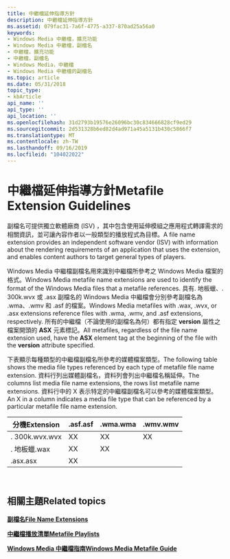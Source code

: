 ```yaml
---
title: 中繼檔延伸指導方針
description: 中繼檔延伸指導方針
ms.assetid: 079fac31-7a6f-4775-a337-870ad25a56a0
keywords:
- Windows Media 中繼檔，擴充功能
- Windows Media 中繼檔，副檔名
- 中繼檔，擴充功能
- 中繼檔，副檔名
- Windows Media，中繼檔
- Windows Media 中繼檔的副檔名
ms.topic: article
ms.date: 05/31/2018
topic_type:
- kbArticle
api_name: ''
api_type: ''
api_location: ''
ms.openlocfilehash: 31d2793b19576e26096bc30c834666828cf9ed29
ms.sourcegitcommit: 2d531328b6ed82d4ad971a45a5131b430c5866f7
ms.translationtype: MT
ms.contentlocale: zh-TW
ms.lasthandoff: 09/16/2019
ms.locfileid: "104022022"
---
```

# <a name="metafile-extension-guidelines"></a><span data-ttu-id="49e9e-109">中繼檔延伸指導方針</span><span class="sxs-lookup"><span data-stu-id="49e9e-109">Metafile Extension Guidelines</span></span>

<span data-ttu-id="49e9e-110">副檔名可提供獨立軟體廠商 (ISV) ，其中包含使用延伸模組之應用程式轉譯需求的相關資訊，並可讓內容作者以一般類型的播放程式為目標。</span><span class="sxs-lookup"><span data-stu-id="49e9e-110">A file name extension provides an independent software vendor (ISV) with information about the rendering requirements of an application that uses the extension, and enables content authors to target general types of players.</span></span>

<span data-ttu-id="49e9e-111">Windows Media 中繼檔副檔名用來識別中繼檔所參考之 Windows Media 檔案的格式。</span><span class="sxs-lookup"><span data-stu-id="49e9e-111">Windows Media metafile name extensions are used to identify the format of the Windows Media files that a metafile references.</span></span> <span data-ttu-id="49e9e-112">具有. 地板蠟、. 300k.wvx 或 .asx 副檔名的 Windows Media 中繼檔會分別參考副檔名為 .wma、.wmv 和 .asf 的檔案。</span><span class="sxs-lookup"><span data-stu-id="49e9e-112">Windows Media metafiles with .wax, .wvx, or .asx extensions reference files with .wma, .wmv, and .asf extensions, respectively.</span></span> <span data-ttu-id="49e9e-113">所有的中繼檔（不論使用的副檔名為何）都有指定 **version** 屬性之檔案開頭的 **ASX** 元素標記。</span><span class="sxs-lookup"><span data-stu-id="49e9e-113">All metafiles, regardless of the file name extension used, have the **ASX** element tag at the beginning of the file with the **version** attribute specified.</span></span>

<span data-ttu-id="49e9e-114">下表顯示每種類型的中繼檔副檔名所參考的媒體檔案類型。</span><span class="sxs-lookup"><span data-stu-id="49e9e-114">The following table shows the media file types referenced by each type of metafile file name extension.</span></span> <span data-ttu-id="49e9e-115">資料行列出媒體副檔名，資料列會列出中繼檔名稱延伸。</span><span class="sxs-lookup"><span data-stu-id="49e9e-115">The columns list media file name extensions, the rows list metafile name extensions.</span></span> <span data-ttu-id="49e9e-116">資料行中的 X 表示特定的中繼檔副檔名可以參考的媒體檔案類型。</span><span class="sxs-lookup"><span data-stu-id="49e9e-116">An X in a column indicates a media file type that can be referenced by a particular metafile file name extension.</span></span>



| <span data-ttu-id="49e9e-117">分機</span><span class="sxs-lookup"><span data-stu-id="49e9e-117">Extension</span></span> | <span data-ttu-id="49e9e-118">.asf</span><span class="sxs-lookup"><span data-stu-id="49e9e-118">.asf</span></span> | <span data-ttu-id="49e9e-119">.wma</span><span class="sxs-lookup"><span data-stu-id="49e9e-119">.wma</span></span> | <span data-ttu-id="49e9e-120">.wmv</span><span class="sxs-lookup"><span data-stu-id="49e9e-120">.wmv</span></span> |
|-----------|------|------|------|
| <span data-ttu-id="49e9e-121">. 300k.wvx</span><span class="sxs-lookup"><span data-stu-id="49e9e-121">.wvx</span></span>      | <span data-ttu-id="49e9e-122">X</span><span class="sxs-lookup"><span data-stu-id="49e9e-122">X</span></span>    | <span data-ttu-id="49e9e-123">X</span><span class="sxs-lookup"><span data-stu-id="49e9e-123">X</span></span>    | <span data-ttu-id="49e9e-124">X</span><span class="sxs-lookup"><span data-stu-id="49e9e-124">X</span></span>    |
| <span data-ttu-id="49e9e-125">. 地板蠟</span><span class="sxs-lookup"><span data-stu-id="49e9e-125">.wax</span></span>      | <span data-ttu-id="49e9e-126">X</span><span class="sxs-lookup"><span data-stu-id="49e9e-126">X</span></span>    | <span data-ttu-id="49e9e-127">X</span><span class="sxs-lookup"><span data-stu-id="49e9e-127">X</span></span>    |      |
| <span data-ttu-id="49e9e-128">.asx</span><span class="sxs-lookup"><span data-stu-id="49e9e-128">.asx</span></span>      | <span data-ttu-id="49e9e-129">X</span><span class="sxs-lookup"><span data-stu-id="49e9e-129">X</span></span>    |      |      |



 

## <a name="related-topics"></a><span data-ttu-id="49e9e-130">相關主題</span><span class="sxs-lookup"><span data-stu-id="49e9e-130">Related topics</span></span>

<dl> <dt>

[<span data-ttu-id="49e9e-131">**副檔名**</span><span class="sxs-lookup"><span data-stu-id="49e9e-131">**File Name Extensions**</span></span>](file-name-extensions.md)
</dt> <dt>

[<span data-ttu-id="49e9e-132">**中繼檔播放清單**</span><span class="sxs-lookup"><span data-stu-id="49e9e-132">**Metafile Playlists**</span></span>](metafile-playlists.md)
</dt> <dt>

[<span data-ttu-id="49e9e-133">**Windows Media 中繼檔指南**</span><span class="sxs-lookup"><span data-stu-id="49e9e-133">**Windows Media Metafile Guide**</span></span>](windows-media-metafile-guide.md)
</dt> </dl>

 

 




